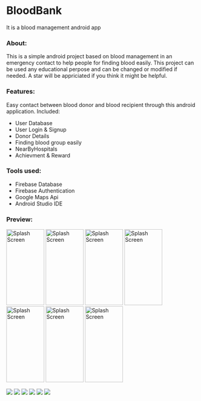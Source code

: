 # BloodBank
It is a blood management android app

### About:
This is a simple android project based on blood management in an emergency contact to help people for finding blood easily. 
This project can be used any educational perpose and can be changed or modified if needed. 
A star will be appriciated if you think it might be helpful.

### Features:
Easy contact between blood donor and blood recipient through this android application.
Included:
- User Database
- User Login & Signup
- Donor Details
- Finding blood group easily
- NearByHospitals
- Achievment & Reward
       
### Tools used:

- Firebase Database
- Firebase Authentication
- Google Maps Api
- Android Studio IDE

### Preview:
<img src="https://github.com/imShakil/BloodBank/blob/master/spalsh.png" alt="Splash Screen" width="100" height="200" /> <img src="https://github.com/imShakil/BloodBank/blob/master/bloodbank2.png" alt="Splash Screen" width="100" height="200" /> <img src="https://github.com/imShakil/BloodBank/blob/master/bloodbank6.png" alt="Splash Screen" width="100" height="200" /> <img src="https://github.com/imShakil/BloodBank/blob/master/bloodbank3.png" alt="Splash Screen" width="100" height="200" /> <img src="https://github.com/imShakil/BloodBank/blob/master/bloodbank4.png" alt="Splash Screen" width="100" height="200" /> <img src="https://github.com/imShakil/BloodBank/blob/master/bloodbank1.png" alt="Splash Screen" width="100" height="200" /> <img src="https://github.com/imShakil/BloodBank/blob/master/bloodbank5.png" alt="Splash Screen" width="100" height="200" />



![](https://img.shields.io/github/stars/imshakil/BloodBank.svg)
![](https://img.shields.io/github/forks/imshakil/BloodBank.svg) 
![](https://img.shields.io/github/tag/imshakil/BloodBank.svg) 
![](https://img.shields.io/github/v/release/imshakil/BloodBank.svg) 
![](https://img.shields.io/github/issues/imshakil/BloodBank.svg) 
![](https://img.shields.io/bower/v/BloodBank.svg)
